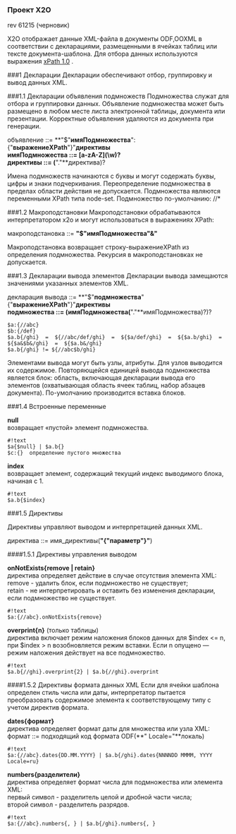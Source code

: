 ### Проект X2O
rev 61215 (черновик)

X2O отображает данные XML-файла в документы ODF,OOXML в соответствии с декларациями, размещенными в ячейках таблиц или тексте документа-шаблона.  Для отбора данных используются выражения [xPath 1.0](http://citforum.ru/internet/xpath) .

###1 Декларации
Декларации обеспечивают отбор, группировку и вывод данных XML.

###1.1 Декларации объявления подмножеств
Подмножества служат для отбора и группировки данных. Объявление подмножества может быть размещено в любом месте листа электронной таблицы, документа или презентации. Корректные объявления удаляются из документа при генерации.

объявление ::= **"$"**имяПодмножества**":{"**выражениеXPath**"}"**директивы  
имяПодмножества ::=  \[a-zA-Z\](\w)?  
директивы ::= (**"."**директива)?  

Имена подмножеств начинаются с буквы и могут содержать буквы, цифры и знаки подчеркивания. Переопределение подмножества в пределах области действия не допускается. Подмножества являются переменными XPath типа node-set. Подмножество по-умолчанию:  //*

###1.2 Макроподстановки
Макроподстановки обрабатываются интерпретатором x2o и могут использоваться в выражениях XPath:

макроподстановка ::= **"$"**имяПодмножества**"&"**

Макроподстановка возвращает строку-выражениеXPath из определения подмножества. Рекурсия в макроподстановках не допускается.
 
###1.3 Декларации вывода элементов
Декларации вывода замещаются значениями указанных элементов XML.

декларация вывода ::= **"$"**подмножества**"{"**выражениеXPath**"}"**директивы  
подмножества ::= (имяПодмножества(**"."**имяПодмножества)?)?
```
$a:{//abc}
$b:{/def}
$a.b{/ghi}  =  ${//abc/def/ghi}  =  ${$a/def/ghi}  =  ${$a.b/ghi}  =  ${$a&$b&/ghi}  =  ${$a.b&/ghi}
$a.b{/ghi} != ${//abc$b/ghi}
```

Элементами вывода могут быть узлы, атрибуты. Для узлов выводится их содержимое.
Повторяющейся единицей вывода подмножества является блок: область, включающая декларации вывода его элементов (охватывающая область ячеек таблиц, набор абзацев документа). По-умолчанию производится вставка блоков.

###1.4 Встроенные переменные
  
**null**  
      возвращает «пустой» элемент подмножества.
```
#!text
$a{$null} | $a.b{}
$c:{}  определение пустого множества
```
  
**index**  
      возвращает элемент, содержащий текущий индекс выводимого блока, начиная с 1. 
```
#!text
$a.b{$index}
```
  
###1.5 Директивы
  
Директивы управляют выводом и интерпретацией данных XML.

директива  ::= имя_директивы(**"{"**параметр**"}"**)
  

####1.5.1 Директивы управления выводом

**onNotExists{remove | retain}**  
 директива определяет действие в случае отсутствия элемента XML:  
 remove - удалить блок, если подмножество не существует;  
 retain - не интерпретировать и оставить без изменения декларации, если подмножество не существует.
```
#!text
$a:{//abc}.onNotExists{remove}
```
  
**overprint{n}** (только таблицы)  
  директива включает режим наложения блоков данных для $index <= n, при $index > n возобновляется режим вставки. 
  Если n опущено — режим наложения действует на все подмножество.
```
#!text
$a.b{//ghi}.overprint{2} | $a.b{//ghi}.overprint
```
  
####1.5.2 Директивы формата данных XML
Если для ячейки шаблона определен стиль числа или даты, интерпретатор пытается преобразовать содержимое элемента к соответствующему типу с учетом директив формата. 
    
**dates{формат}**  
  директива определяет формат даты для множества или узла XML:  
  формат  ::=  подходящий код формата ODF(**" Locale="**локаль)
```
#!text
$a:{//abc}.dates{DD.MM.YYYY} | $a.b{/ghi}.dates{NNNNDD MMMM, YYYY Locale=ru}
```

**numbers{разделители}**  
  директива определяет формат числа для подмножества или элемента XML:  
  первый символ - разделитель целой и дробной части числа;  
  второй символ - разделитель разрядов.
```
#!text
$a:{//abc}.numbers{, } | $a.b{/ghi}.numbers{, }
```


